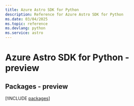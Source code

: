 ```yaml
---
title: Azure Astro SDK for Python
description: Reference for Azure Astro SDK for Python
ms.date: 03/04/2025
ms.topic: reference
ms.devlang: python
ms.service: astro
---
```

# Azure Astro SDK for Python - preview
## Packages - preview
[!INCLUDE [packages](astro-index.md)]